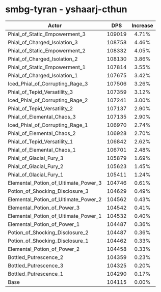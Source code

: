 # smbg-tyran - yshaarj-cthun
| Actor | DPS | Increase |
|---|:---:|:---:|
|Phial_of_Static_Empowerment_3|109019|4.71%|
|Phial_of_Charged_Isolation_3|108758|4.46%|
|Phial_of_Static_Empowerment_2|108332|4.05%|
|Phial_of_Charged_Isolation_2|108130|3.86%|
|Phial_of_Static_Empowerment_1|107814|3.55%|
|Phial_of_Charged_Isolation_1|107675|3.42%|
|Iced_Phial_of_Corrupting_Rage_3|107506|3.26%|
|Phial_of_Tepid_Versatility_3|107359|3.12%|
|Iced_Phial_of_Corrupting_Rage_2|107241|3.00%|
|Phial_of_Tepid_Versatility_2|107137|2.90%|
|Phial_of_Elemental_Chaos_3|107135|2.90%|
|Iced_Phial_of_Corrupting_Rage_1|106970|2.74%|
|Phial_of_Elemental_Chaos_2|106928|2.70%|
|Phial_of_Tepid_Versatility_1|106842|2.62%|
|Phial_of_Elemental_Chaos_1|106701|2.48%|
|Phial_of_Glacial_Fury_3|105879|1.69%|
|Phial_of_Glacial_Fury_2|105623|1.45%|
|Phial_of_Glacial_Fury_1|105411|1.24%|
|Elemental_Potion_of_Ultimate_Power_3|104746|0.61%|
|Potion_of_Shocking_Disclosure_3|104629|0.49%|
|Elemental_Potion_of_Ultimate_Power_2|104562|0.43%|
|Elemental_Potion_of_Power_3|104542|0.41%|
|Elemental_Potion_of_Ultimate_Power_1|104532|0.40%|
|Elemental_Potion_of_Power_1|104487|0.36%|
|Potion_of_Shocking_Disclosure_2|104487|0.36%|
|Potion_of_Shocking_Disclosure_1|104462|0.33%|
|Elemental_Potion_of_Power_2|104458|0.33%|
|Bottled_Putrescence_2|104359|0.23%|
|Bottled_Putrescence_3|104325|0.20%|
|Bottled_Putrescence_1|104290|0.17%|
|Base|104115|0.00%|
